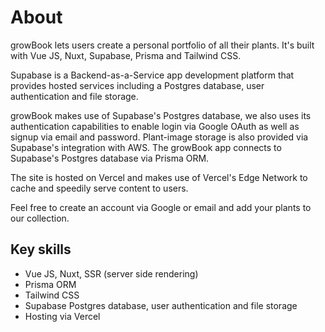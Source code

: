 # About

growBook lets users create a personal portfolio of all their plants. It's built with Vue JS, Nuxt, Supabase, Prisma and Tailwind CSS.

Supabase is a Backend-as-a-Service app development platform that provides hosted services including a Postgres database, user authentication and file storage.

growBook makes use of Supabase's Postgres database, we also uses its authentication capabilities to enable login via Google OAuth as well as signup via email and password. Plant-image storage is also provided via Supabase's integration with AWS. The growBook app connects to Supabase's Postgres database via Prisma ORM.

The site is hosted on Vercel and makes use of Vercel's Edge Network to cache and speedily serve content to users.

Feel free to create an account via Google or email and add your plants to our collection.

## Key skills

-  Vue JS, Nuxt, SSR (server side rendering)
-  Prisma ORM
-  Tailwind CSS
-  Supabase Postgres database, user authentication and file storage
-  Hosting via Vercel
